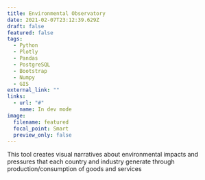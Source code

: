 ```yaml
---
title: Environmental Observatory
date: 2021-02-07T23:12:39.629Z
draft: false
featured: false
tags:
  - Python
  - Plotly
  - Pandas
  - PostgreSQL
  - Bootstrap
  - Numpy
  - GIS
external_link: ""
links:
  - url: "#"
    name: In dev mode
image:
  filename: featured
  focal_point: Smart
  preview_only: false
---
```

This tool creates visual narratives about environmental impacts and pressures that each country and industry generate through production/consumption of goods and services